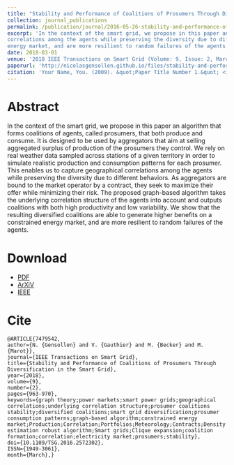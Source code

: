 ```yaml
---
title: "Stability and Performance of Coalitions of Prosumers Through Diversification in the Smart Grid"
collection: journal_publications
permalink: /publication/journal/2016-05-26-stability-and-performance-of-coalitions-of-prosumers-through-diversification-in-the-smart-grid
excerpt: 'In the context of the smart grid, we propose in this paper an algorithm that forms coalitions of agents, called prosumers, that both produce and consume. It is designed to be used by aggregators that aim at selling aggregated surplus of production of the prosumers they control. We rely on real weather data sampled across stations of a given territory in order to simulate realistic production and consumption patterns for each prosumer. This enables us to capture geographical
correlations among the agents while preserving the diversity due to different behaviors. As aggregators are bound to the market operator by a contract, they seek to maximize their offer while minimizing their risk. The proposed graph-based algorithm takes the underlying correlation structure of the agents into account and outputs coalitions with both high productivity and low variability. We show that the resulting diversified coalitions are able to generate higher benefits on a constrained
energy market, and are more resilient to random failures of the agents.'
date: 2018-03-01
venue: '2018 IEEE Transactions on Smart Grid (Volume: 9, Issue: 2, March 2018)'
paperurl: 'http://nicolasgensollen.github.io/files/stability-and-performance-of-coalitions-of-prosumers-through-diversification-in-the-smart-grid.pdf'
citation: 'Your Name, You. (2009). &quot;Paper Title Number 1.&quot; <i>Journal 1</i>. 1(1).'
---
```



Abstract
======


In the context of the smart grid, we propose in this paper an algorithm that forms coalitions of agents, called prosumers, that both produce and consume. It is designed to be used by aggregators that aim at selling aggregated surplus of production of the prosumers they control. We rely on real weather data sampled across stations of a given territory in order to simulate realistic production and consumption patterns for each prosumer. This enables us to capture geographical correlations among
the agents while preserving the diversity due to different behaviors. As aggregators are bound to the market operator by a contract, they seek to maximize their offer while minimizing their risk. The proposed graph-based algorithm takes the underlying correlation structure of the agents into account and outputs coalitions with both high productivity and low variability. We show that the resulting diversified coalitions are able to generate higher benefits on a constrained energy market, and
are more resilient to random failures of the agents.


Download
======

- [PDF](http://nicolasgensollen.github.io/files/stability-and-performance-of-coalitions-of-prosumers-through-diversification-in-the-smart-grid.pdf)
- [ArXiV](https://arxiv.org/abs/1705.06130)
- [IEEE](https://ieeexplore.ieee.org/document/7479542)


Cite
======


```
@ARTICLE{7479542, 
author={N. {Gensollen} and V. {Gauthier} and M. {Becker} and M. {Marot}}, 
journal={IEEE Transactions on Smart Grid}, 
title={Stability and Performance of Coalitions of Prosumers Through Diversification in the Smart Grid}, 
year={2018}, 
volume={9}, 
number={2}, 
pages={963-970}, 
keywords={graph theory;power markets;smart power grids;geographical correlations;underlying correlation structure;prosumer coalitions stability;diversified coalitions;smart grid diversification;prosumer consumption patterns;graph-based algorithm;constrained energy market;Production;Correlation;Portfolios;Meteorology;Contracts;Density estimation robust algorithm;Smart grids;Clique expansion;coalition formation;correlation;electricity market;prosumers;stability}, 
doi={10.1109/TSG.2016.2572302}, 
ISSN={1949-3061}, 
month={March},}
```

